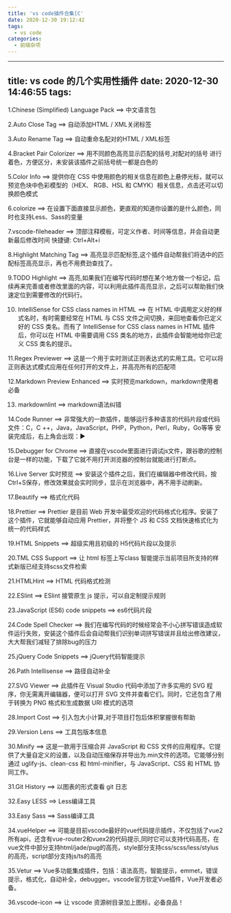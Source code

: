 ```yaml
---
title: 'vs code插件合集[C'
date: 2020-12-30 19:12:42
tags:
  - vs code
categories:
  - 前端杂项
---
```

---
title: vs code 的几个实用性插件
date: 2020-12-30 14:46:55
tags:
---
1.Chinese (Simplified) Language Pack  ==> 中文语言包

2.Auto Close Tag  ==>  自动添加HTML / XML关闭标签

3.Auto Rename Tag  ==>  自动重命名配对的HTML / XML标签

4.Bracket Pair Colorizer  ==> 用不同颜色高亮显示匹配的括号,对配对的括号 进行着色，方便区分，未安装该插件之前括号统一都是白色的

5.Color Info  ==>  提供你在 CSS 中使用颜色的相关信息在颜色上悬停光标，就可以预览色块中色彩模型的（HEX、 RGB、HSL 和 CMYK）相关信息，点击还可以切换颜色模式

6.colorize   ==>  在设置下面直接显示颜色，更直观的知道你设置的是什么颜色，同时也支持Less、Sass的变量

7.vscode-fileheader  ==> 顶部注释模板，可定义作者、时间等信息，并会自动更新最后修改时间  快捷键: Ctrl+Alt+i

8.Highlight Matching Tag  ==> 高亮显示匹配标签,这个插件自动帮我们将选中的匹配标签高亮显示，再也不用费劲查找了。

9.TODO Highlight  ==>  高亮,如果我们在编写代码时想在某个地方做一个标记，后续再来完善或者修改里面的内容，可以利用此插件高亮显示，之后可以帮助我们快速定位到需要修改的代码行。

10. IntelliSense for CSS class names in HTML  ==>  在 HTML 中调用定义好的样式名时，有时需要经常在 HTML 与 CSS 文件之间切换，来回地查看你已定义好的 CSS 类名。而有了 IntelliSense for CSS class names in HTML 插件后，你可以在 HTML 中需要调用 CSS 类名的地方，此插件会智能地给你已定义 CSS 类名的提示。

11.Regex Previewer  ==>  这是一个用于实时测试正则表达式的实用工具。它可以将正则表达式模式应用在任何打开的文件上，并高亮所有的匹配项

12.Markdown Preview Enhanced  ==> 实时预览markdown，markdown使用者必备

13. markdownlint  ==> markdown语法纠错

14.Code Runner  ==> 非常强大的一款插件，能够运行多种语言的代码片段或代码文件：C，C ++，Java，JavaScript，PHP，Python，Perl，Ruby，Go等等
安装完成后，右上角会出现：▶

15.Debugger for Chrome  ==>  直接在vscode里面进行调试js文件，跟谷歌的控制台是一样的功能，下载了它就不用打开浏览器的控制台就能进行打断点。

16.Live Server 实时预览 ==> 安装这个插件之后，我们在编辑器中修改代码，按Ctrl+S保存，修改效果就会实时同步，显示在浏览器中，再不用手动刷新。

17.Beautify  ==> 格式化代码

18.Prettier  ==> Prettier 是目前 Web 开发中最受欢迎的代码格式化程序。安装了这个插件，它就能够自动应用 Prettier，并将整个 JS 和 CSS 文档快速格式化为统一的代码样式

19.HTML Snippets  ==> 超级实用且初级的 H5代码片段以及提示

20.TML CSS Support  ==> 让 html 标签上写class 智能提示当前项目所支持的样式新版已经支持scss文件检索

21.HTMLHint  ==>  HTML 代码格式检测  

22.ESlint  ==>  ESlint 接管原生 js 提示，可以自定制提示规则

23.JavaScript (ES6) code snippets  ==> es6代码片段

24.Code Spell Checker  ==>  我们在编写代码的时候经常会不小心拼写错误造成软件运行失败，安装这个插件后会自动帮我们识别单词拼写错误并且给出修改建议，大大帮我们减轻了排除bug的压力

25.jQuery Code Snippets  ==>  jQuery代码智能提示

26.Path Intellisense  ==> 路径自动补全

27.SVG Viewer  ==> 此插件在 Visual Studio 代码中添加了许多实用的 SVG 程序，你无需离开编辑器，便可以打开 SVG 文件并查看它们。同时，它还包含了用于转换为 PNG 格式和生成数据 URI 模式的选项

28.Import Cost ==> 引入包大小计算,对于项目打包后体积掌握很有帮助

29.Version Lens  ==> 工具包版本信息

30.Minify ==> 这是一款用于压缩合并 JavaScript 和 CSS 文件的应用程序。它提供了大量自定义的设置，以及自动压缩保存并导出为.min文件的选项。它能够分别通过 uglify-js、clean-css 和 html-minifier，与 JavaScript、CSS 和 HTML 协同工作。

31.Git History  ==> 以图表的形式查看 git 日志

32.Easy LESS  ==> Less编译工具

33.Easy Sass  ==> Sass编译工具

34.vueHelper  ==> 可能是目前vscode最好的vue代码提示插件，不仅包括了vue2所有api，还含有vue-router2和vuex2的代码提示,同时它可以支持代码高亮，在vue文件中部分支持html/jade/pug的高亮，style部分支持css/scss/less/stylus的高亮，script部分支持js/ts的高亮

35.Vetur  ==> Vue多功能集成插件，包括：语法高亮，智能提示，emmet，错误提示，格式化，自动补全，debugger。vscode官方钦定Vue插件，Vue开发者必备。

36.vscode-icon  ==> 让 vscode 资源树目录加上图标，必备良品！